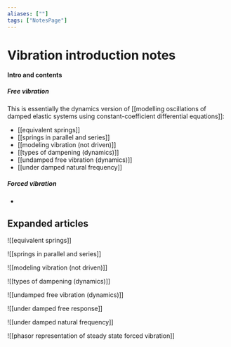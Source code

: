 ```yaml
---
aliases: [""]
tags: ["NotesPage"]
---
```


# Vibration introduction notes

#### Intro and contents
##### Free vibration
This is essentially the dynamics version of [[modelling oscillations of damped elastic systems using constant-coefficient differential equations]]:
- [[equivalent springs]]
- [[springs in parallel and series]]
- [[modeling vibration (not driven)]]
- [[types of dampening (dynamics)]]
- [[undamped free vibration (dynamics)]]
- [[under damped natural frequency]]

##### Forced vibration
- 

## Expanded articles
![[equivalent springs]]

![[springs in parallel and series]]

![[modeling vibration (not driven)]]

![[types of dampening (dynamics)]]

![[undamped free vibration (dynamics)]]

![[under damped free response]]

![[under damped natural frequency]]

![[phasor representation of steady state forced vibration]]